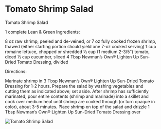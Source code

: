 # Tomato Shrimp Salad

Tomato Shrimp Salad

1 complete Lean & Green
Ingredients:

8 oz raw shrimp, peeled and de-veined, or 7 oz fully cooked frozen shrimp, thawed (either starting portion should yield one 7-oz cooked serving)
1 cup romaine lettuce, chopped or shredded
½ cup (1 medium 2-3/5”) tomato, diced
½ cup cucumber, sliced
4 Tbsp Newman’s Own® Lighten Up Sun-Dried Tomato Dressing, divided

Directions:

Marinate shrimp in 3 Tbsp Newman’s Own® Lighten Up Sun-Dried Tomato Dressing for 1-2 hours. Prepare the salad by washing vegetables and cutting them as indicated above; set aside. After shrimp has sufficiently marinated, pour entire contents (shrimp and marinade) into a skillet and cook over medium heat until shrimp are cooked through (or turn opaque in color), about 3-5 minutes. Place shrimp on top of the salad and drizzle 1 Tbsp Newman’s Own® Lighten Up Sun-Dried Tomato Dressing over

![Tomato Shrimp Salad](images/Tomato%20Shrimp%20Salad.png)

